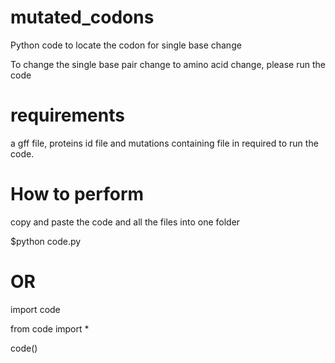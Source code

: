 # mutated_codons
Python code to locate the codon for single base change


To change the single base pair change to amino acid change, please run the code

# requirements 
a gff file, proteins id file and mutations containing file in required to run the code.


# How to perform
copy and paste the code and all the files into one folder

$python code.py

# OR

import code

from code import *

code()
